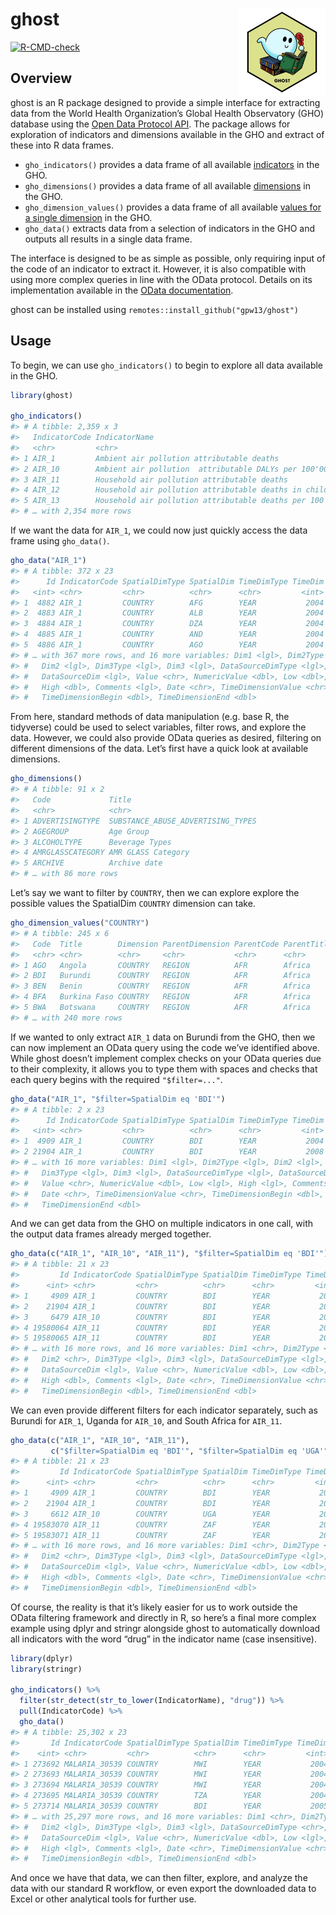 
<!-- README.md is generated from README.Rmd. Please edit that file -->

# ghost <a href='https://github.com/gpw13/ghost'><img src='man/figures/logo.png' align="right" height="139" /></a>

<!-- badges: start -->

[![R-CMD-check](https://github.com/gpw13/ghost/workflows/R-CMD-check/badge.svg)](https://github.com/gpw13/ghost/actions)
<!-- badges: end -->

## Overview

ghost is an R package designed to provide a simple interface for
extracting data from the World Health Organization’s Global Health
Observatory (GHO) database using the [Open Data Protocol
API](https://www.who.int/data/gho/info/gho-odata-api). The package
allows for exploration of indicators and dimensions available in the GHO
and extract of these into R data frames.

-   `gho_indicators()` provides a data frame of all available
    [indicators](https://www.who.int/data/gho/info/gho-odata-api#exe3)
    in the GHO.
-   `gho_dimensions()` provides a data frame of all available
    [dimensions](https://www.who.int/data/gho/info/gho-odata-api#exe1)
    in the GHO.
-   `gho_dimension_values()` provides a data frame of all available
    [values for a single
    dimension](https://www.who.int/data/gho/info/gho-odata-api#exe2) in
    the GHO.
-   `gho_data()` extracts data from a selection of indicators in the GHO
    and outputs all results in a single data frame.

The interface is designed to be as simple as possible, only requiring
input of the code of an indicator to extract it. However, it is also
compatible with using more complex queries in line with the OData
protocol. Details on its implementation available in the [OData
documentation](https://www.odata.org/documentation/odata-version-2-0/uri-conventions/).

ghost can be installed using `remotes::install_github("gpw13/ghost")`

## Usage

To begin, we can use `gho_indicators()` to begin to explore all data
available in the GHO.

``` r
library(ghost)

gho_indicators()
#> # A tibble: 2,359 x 3
#>   IndicatorCode IndicatorName                                           Language
#>   <chr>         <chr>                                                   <chr>   
#> 1 AIR_1         Ambient air pollution attributable deaths               EN      
#> 2 AIR_10        Ambient air pollution  attributable DALYs per 100'000 … EN      
#> 3 AIR_11        Household air pollution attributable deaths             EN      
#> 4 AIR_12        Household air pollution attributable deaths in childre… EN      
#> 5 AIR_13        Household air pollution attributable deaths per 100'00… EN      
#> # … with 2,354 more rows
```

If we want the data for `AIR_1`, we could now just quickly access the
data frame using `gho_data()`.

``` r
gho_data("AIR_1")
#> # A tibble: 372 x 23
#>      Id IndicatorCode SpatialDimType SpatialDim TimeDimType TimeDim Dim1Type
#>   <int> <chr>         <chr>          <chr>      <chr>         <int> <lgl>   
#> 1  4882 AIR_1         COUNTRY        AFG        YEAR           2004 NA      
#> 2  4883 AIR_1         COUNTRY        ALB        YEAR           2004 NA      
#> 3  4884 AIR_1         COUNTRY        DZA        YEAR           2004 NA      
#> 4  4885 AIR_1         COUNTRY        AND        YEAR           2004 NA      
#> 5  4886 AIR_1         COUNTRY        AGO        YEAR           2004 NA      
#> # … with 367 more rows, and 16 more variables: Dim1 <lgl>, Dim2Type <lgl>,
#> #   Dim2 <lgl>, Dim3Type <lgl>, Dim3 <lgl>, DataSourceDimType <lgl>,
#> #   DataSourceDim <lgl>, Value <chr>, NumericValue <dbl>, Low <dbl>,
#> #   High <dbl>, Comments <lgl>, Date <chr>, TimeDimensionValue <chr>,
#> #   TimeDimensionBegin <dbl>, TimeDimensionEnd <dbl>
```

From here, standard methods of data manipulation (e.g. base R, the
tidyverse) could be used to select variables, filter rows, and explore
the data. However, we could also provide OData queries as desired,
filtering on different dimensions of the data. Let’s first have a quick
look at available dimensions.

``` r
gho_dimensions()
#> # A tibble: 91 x 2
#>   Code             Title                            
#>   <chr>            <chr>                            
#> 1 ADVERTISINGTYPE  SUBSTANCE_ABUSE_ADVERTISING_TYPES
#> 2 AGEGROUP         Age Group                        
#> 3 ALCOHOLTYPE      Beverage Types                   
#> 4 AMRGLASSCATEGORY AMR GLASS Category               
#> 5 ARCHIVE          Archive date                     
#> # … with 86 more rows
```

Let’s say we want to filter by `COUNTRY`, then we can explore explore
the possible values the SpatialDim `COUNTRY` dimension can take.

``` r
gho_dimension_values("COUNTRY")
#> # A tibble: 245 x 6
#>   Code  Title        Dimension ParentDimension ParentCode ParentTitle
#>   <chr> <chr>        <chr>     <chr>           <chr>      <chr>      
#> 1 AGO   Angola       COUNTRY   REGION          AFR        Africa     
#> 2 BDI   Burundi      COUNTRY   REGION          AFR        Africa     
#> 3 BEN   Benin        COUNTRY   REGION          AFR        Africa     
#> 4 BFA   Burkina Faso COUNTRY   REGION          AFR        Africa     
#> 5 BWA   Botswana     COUNTRY   REGION          AFR        Africa     
#> # … with 240 more rows
```

If we wanted to only extract `AIR_1` data on Burundi from the GHO, then
we can now implement an OData query using the code we’ve identified
above. While ghost doesn’t implement complex checks on your OData
queries due to their complexity, it allows you to type them with spaces
and checks that each query begins with the required `"$filter=..."`.

``` r
gho_data("AIR_1", "$filter=SpatialDim eq 'BDI'")
#> # A tibble: 2 x 23
#>      Id IndicatorCode SpatialDimType SpatialDim TimeDimType TimeDim Dim1Type
#>   <int> <chr>         <chr>          <chr>      <chr>         <int> <lgl>   
#> 1  4909 AIR_1         COUNTRY        BDI        YEAR           2004 NA      
#> 2 21904 AIR_1         COUNTRY        BDI        YEAR           2008 NA      
#> # … with 16 more variables: Dim1 <lgl>, Dim2Type <lgl>, Dim2 <lgl>,
#> #   Dim3Type <lgl>, Dim3 <lgl>, DataSourceDimType <lgl>, DataSourceDim <lgl>,
#> #   Value <chr>, NumericValue <dbl>, Low <lgl>, High <lgl>, Comments <lgl>,
#> #   Date <chr>, TimeDimensionValue <chr>, TimeDimensionBegin <dbl>,
#> #   TimeDimensionEnd <dbl>
```

And we can get data from the GHO on multiple indicators in one call,
with the output data frames already merged together.

``` r
gho_data(c("AIR_1", "AIR_10", "AIR_11"), "$filter=SpatialDim eq 'BDI'")
#> # A tibble: 21 x 23
#>         Id IndicatorCode SpatialDimType SpatialDim TimeDimType TimeDim Dim1Type
#>      <int> <chr>         <chr>          <chr>      <chr>         <int> <chr>   
#> 1     4909 AIR_1         COUNTRY        BDI        YEAR           2004 <NA>    
#> 2    21904 AIR_1         COUNTRY        BDI        YEAR           2008 <NA>    
#> 3     6479 AIR_10        COUNTRY        BDI        YEAR           2004 <NA>    
#> 4 19580064 AIR_11        COUNTRY        BDI        YEAR           2016 SEX     
#> 5 19580065 AIR_11        COUNTRY        BDI        YEAR           2016 SEX     
#> # … with 16 more rows, and 16 more variables: Dim1 <chr>, Dim2Type <chr>,
#> #   Dim2 <chr>, Dim3Type <lgl>, Dim3 <lgl>, DataSourceDimType <lgl>,
#> #   DataSourceDim <lgl>, Value <chr>, NumericValue <dbl>, Low <dbl>,
#> #   High <dbl>, Comments <lgl>, Date <chr>, TimeDimensionValue <chr>,
#> #   TimeDimensionBegin <dbl>, TimeDimensionEnd <dbl>
```

We can even provide different filters for each indicator separately,
such as Burundi for `AIR_1`, Uganda for `AIR_10`, and South Africa for
`AIR_11`.

``` r
gho_data(c("AIR_1", "AIR_10", "AIR_11"), 
         c("$filter=SpatialDim eq 'BDI'", "$filter=SpatialDim eq 'UGA'", "$filter=SpatialDim eq 'ZAF'"))
#> # A tibble: 21 x 23
#>         Id IndicatorCode SpatialDimType SpatialDim TimeDimType TimeDim Dim1Type
#>      <int> <chr>         <chr>          <chr>      <chr>         <int> <chr>   
#> 1     4909 AIR_1         COUNTRY        BDI        YEAR           2004 <NA>    
#> 2    21904 AIR_1         COUNTRY        BDI        YEAR           2008 <NA>    
#> 3     6612 AIR_10        COUNTRY        UGA        YEAR           2004 <NA>    
#> 4 19583070 AIR_11        COUNTRY        ZAF        YEAR           2016 SEX     
#> 5 19583071 AIR_11        COUNTRY        ZAF        YEAR           2016 SEX     
#> # … with 16 more rows, and 16 more variables: Dim1 <chr>, Dim2Type <chr>,
#> #   Dim2 <chr>, Dim3Type <lgl>, Dim3 <lgl>, DataSourceDimType <lgl>,
#> #   DataSourceDim <lgl>, Value <chr>, NumericValue <dbl>, Low <dbl>,
#> #   High <dbl>, Comments <lgl>, Date <chr>, TimeDimensionValue <chr>,
#> #   TimeDimensionBegin <dbl>, TimeDimensionEnd <dbl>
```

Of course, the reality is that it’s likely easier for us to work outside
the OData filtering framework and directly in R, so here’s a final more
complex example using dplyr and stringr alongside ghost to automatically
download all indicators with the word “drug” in the indicator name (case
insensitive).

``` r
library(dplyr)
library(stringr)

gho_indicators() %>%
  filter(str_detect(str_to_lower(IndicatorName), "drug")) %>%
  pull(IndicatorCode) %>%
  gho_data()
#> # A tibble: 25,302 x 23
#>       Id IndicatorCode SpatialDimType SpatialDim TimeDimType TimeDim Dim1Type   
#>    <int> <chr>         <chr>          <chr>      <chr>         <int> <chr>      
#> 1 273692 MALARIA_30539 COUNTRY        MWI        YEAR           2004 RESIDENCEA…
#> 2 273693 MALARIA_30539 COUNTRY        MWI        YEAR           2004 RESIDENCEA…
#> 3 273694 MALARIA_30539 COUNTRY        MWI        YEAR           2004 <NA>       
#> 4 273695 MALARIA_30539 COUNTRY        TZA        YEAR           2004 RESIDENCEA…
#> 5 273714 MALARIA_30539 COUNTRY        BDI        YEAR           2005 RESIDENCEA…
#> # … with 25,297 more rows, and 16 more variables: Dim1 <chr>, Dim2Type <lgl>,
#> #   Dim2 <lgl>, Dim3Type <lgl>, Dim3 <lgl>, DataSourceDimType <chr>,
#> #   DataSourceDim <lgl>, Value <chr>, NumericValue <dbl>, Low <lgl>,
#> #   High <lgl>, Comments <lgl>, Date <chr>, TimeDimensionValue <chr>,
#> #   TimeDimensionBegin <dbl>, TimeDimensionEnd <dbl>
```

And once we have that data, we can then filter, explore, and analyze the
data with our standard R workflow, or even export the downloaded data to
Excel or other analytical tools for further use.
